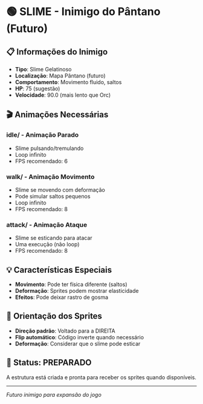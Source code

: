 # 🟢 SLIME - Inimigo do Pântano (Futuro)

## 📋 **Informações do Inimigo**

- **Tipo**: Slime Gelatinoso
- **Localização**: Mapa Pântano (futuro)
- **Comportamento**: Movimento fluido, saltos
- **HP**: 75 (sugestão)
- **Velocidade**: 90.0 (mais lento que Orc)

## 🎬 **Animações Necessárias**

### **idle/** - Animação Parado
- Slime pulsando/tremulando
- Loop infinito
- FPS recomendado: 6

### **walk/** - Animação Movimento
- Slime se movendo com deformação
- Pode simular saltos pequenos
- Loop infinito
- FPS recomendado: 8

### **attack/** - Animação Ataque
- Slime se esticando para atacar
- Uma execução (não loop)
- FPS recomendado: 8

## 💡 **Características Especiais**

- **Movimento**: Pode ter física diferente (saltos)
- **Deformação**: Sprites podem mostrar elasticidade
- **Efeitos**: Pode deixar rastro de gosma

## 📐 **Orientação dos Sprites**

- **Direção padrão**: Voltado para a DIREITA
- **Flip automático**: Código inverte quando necessário
- **Deformação**: Considerar que o slime pode esticar

## 🎯 **Status: PREPARADO**

A estrutura está criada e pronta para receber os sprites quando disponíveis.

---
*Futuro inimigo para expansão do jogo*
